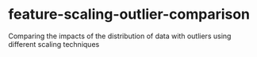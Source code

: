 # feature-scaling-outlier-comparison
 Comparing the impacts of the distribution of data with outliers using different scaling techniques

